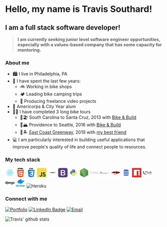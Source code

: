 # Hello, my name is Travis Southard!
## I am a full stack software developer!

> **I am currently seeking junior level software engineer opportunities, especially with a values-based company that has some capacity for mentoring.**

### About me
- 🏙 I live in Philadelphia, PA
- 📃 I have spent the last few years:
  - 🚲 Working in bike shops
  - 🏕 Leading bike camping trips
  - 🎥 Producing freelance video projects
- 🥾 Americorps & City Year alum
- 🚵‍♂️ I have completed 3 long bike tours
  - 🥜🏖 South Carolina to Santa Cruz, 2013 with [Bike & Build](https://bikeandbuild.org/)
  - 🍁🏔 Providence to Seattle, 2016 with [Bike & Build](https://bikeandbuild.org/)
  - 🦞🏝 [East Coast Greenway](https://www.greenway.org/), 2019 with [my best friend](https://www.instagram.com/ridealongpictures/)
- 💻 I am particularly interested in building useful applications that improve people's quality of life and connect people to resources.

### My tech stack
<img src="https://raw.githubusercontent.com/github/explore/80688e429a7d4ef2fca1e82350fe8e3517d3494d/topics/react/react.png" alt="React" width="30px"/> <img src="https://raw.githubusercontent.com/github/explore/80688e429a7d4ef2fca1e82350fe8e3517d3494d/topics/html/html.png" alt="HTML5" width="30px"/> <img src="https://raw.githubusercontent.com/github/explore/80688e429a7d4ef2fca1e82350fe8e3517d3494d/topics/css/css.png" alt="CSS3" width="30px"/> <img src="https://raw.githubusercontent.com/github/explore/80688e429a7d4ef2fca1e82350fe8e3517d3494d/topics/javascript/javascript.png" alt="Javascript" width="30px"/> <img src="https://raw.githubusercontent.com/github/explore/80688e429a7d4ef2fca1e82350fe8e3517d3494d/topics/jquery/jquery.png" alt="JQuery" width="30px"/> <img src="https://raw.githubusercontent.com/github/explore/80688e429a7d4ef2fca1e82350fe8e3517d3494d/topics/bootstrap/bootstrap.png" alt="Bootstrap" width="30px"/> <img src="https://raw.githubusercontent.com/github/explore/80688e429a7d4ef2fca1e82350fe8e3517d3494d/topics/python/python.png" alt="Python" width="30px"/> <img src="https://raw.githubusercontent.com/github/explore/80688e429a7d4ef2fca1e82350fe8e3517d3494d/topics/nodejs/nodejs.png" alt="Node.js" width="30px"/> <img src="https://raw.githubusercontent.com/github/explore/80688e429a7d4ef2fca1e82350fe8e3517d3494d/topics/express/express.png" alt="Express.js" width="30px"/> <img src="https://raw.githubusercontent.com/github/explore/80688e429a7d4ef2fca1e82350fe8e3517d3494d/topics/mongodb/mongodb.png" alt="MongoDB" width="30px"/> <img src="https://raw.githubusercontent.com/github/explore/80688e429a7d4ef2fca1e82350fe8e3517d3494d/topics/mongoose/mongoose.png" alt="Mongoose" width="30px"/> <img src="https://raw.githubusercontent.com/github/explore/80688e429a7d4ef2fca1e82350fe8e3517d3494d/topics/sql/sql.png" alt="sql" width="30px"/> <img src="https://raw.githubusercontent.com/github/explore/80688e429a7d4ef2fca1e82350fe8e3517d3494d/topics/npm/npm.png" alt="npm" width="30px"/> <img src="https://raw.githubusercontent.com/github/explore/80688e429a7d4ef2fca1e82350fe8e3517d3494d/topics/flask/flask.png" alt="Flask" width="30px"/> <img src="https://raw.githubusercontent.com/github/explore/80688e429a7d4ef2fca1e82350fe8e3517d3494d/topics/django/django.png" alt="Django" width="30px"/> <img src="https://raw.githubusercontent.com/github/explore/80688e429a7d4ef2fca1e82350fe8e3517d3494d/topics/docker/docker.png" alt="Docker" width="30px"/> <img src="https://avatars3.githubusercontent.com/u/23211?s=200&v=4" alt="Heroku" width="30px"/>

### Connect with me
[![Portfolio](https://img.shields.io/badge/-Portfolio-blue?style=for-the-badge&logo=github)](https://travissouthard.github.io)
[![LinkedIn Badge](https://img.shields.io/badge/linkedin-%230077B5.svg?&style=for-the-badge&logo=linkedin&logoColor=white)](https://www.linkedin.com/in/southardtravis/)
[![Email](https://img.shields.io/badge/-Email-blue?style=for-the-badge&logo=mail)](mailto:tsouthard88@gmail.com)

![Travis' github stats](https://github-readme-stats.travissouthard.vercel.app/api?username=travissouthard&count_private=true)
